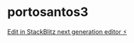 # portosantos3

[Edit in StackBlitz next generation editor ⚡️](https://stackblitz.com/~/github.com/caiorangel/portosantos3)